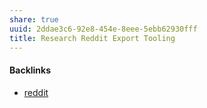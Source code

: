 ```yaml
---
share: true
uuid: 2ddae3c6-92e8-454e-8eee-5ebb62930fff
title: Research Reddit Export Tooling
---
```

#### Backlinks

* [reddit](/c7b0b5e1-52e9-45e9-b17f-8377b7883aa5)